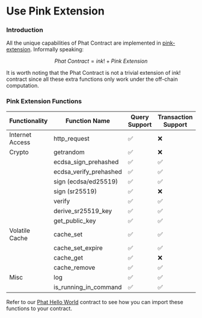 # Use Pink Extension

### Introduction <a href="#introduction" id="introduction"></a>

All the unique capabilities of Phat Contract are implemented in [pink-extension](https://github.com/Phala-Network/phala-blockchain/tree/master/crates/pink). Informally speaking:

$$
Phat\ Contract = ink! + Pink\ Extension
$$

It is worth noting that the Phat Contract is not a trivial extension of ink! contract since all these extra functions only work under the off-chain computation.

### Pink Extension Functions <a href="#pink-extension-functions" id="pink-extension-functions"></a>

| Functionality   | Function Name            | Query Support | Transaction Support |
| --------------- | ------------------------ | ------------- | ------------------- |
| Internet Access | http\_request            | ✅             | ❌                   |
| Crypto          | getrandom                | ✅             | ❌                   |
|                 | ecdsa\_sign\_prehashed   | ✅             | ✅                   |
|                 | ecdsa\_verify\_prehashed | ✅             | ✅                   |
|                 | sign (ecdsa/ed25519)     | ✅             | ✅                   |
|                 | sign (sr25519)           | ✅             | ❌                   |
|                 | verify                   | ✅             | ✅                   |
|                 | derive\_sr25519\_key     | ✅             | ✅                   |
|                 | get\_public\_key         | ✅             | ✅                   |
| Volatile Cache  | cache\_set               | ✅             | ✅                   |
|                 | cache\_set\_expire       | ✅             | ✅                   |
|                 | cache\_get               | ✅             | ❌                   |
|                 | cache\_remove            | ✅             | ✅                   |
| Misc            | log                      | ✅             | ✅                   |
|                 | is\_running\_in\_command | ✅             | ✅                   |

Refer to our [Phat Hello World](https://github.com/Phala-Network/phat-hello/blob/master/lib.rs) contract to see how you can import these functions to your contract.
